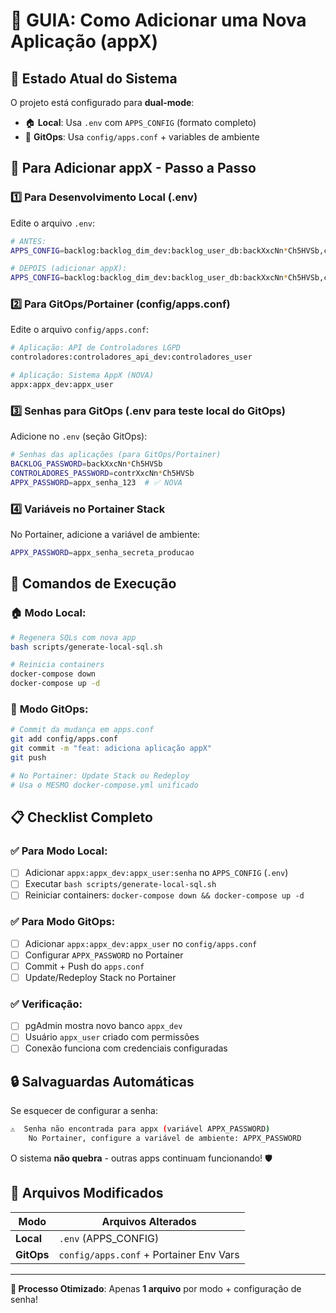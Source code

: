 # 📝 GUIA: Como Adicionar uma Nova Aplicação (appX)

## 🎯 **Estado Atual do Sistema**

O projeto está configurado para **dual-mode**:

- 🏠 **Local**: Usa `.env` com `APPS_CONFIG` (formato completo)
- 🚀 **GitOps**: Usa `config/apps.conf` + variables de ambiente

## 🔧 **Para Adicionar appX - Passo a Passo**

### 1️⃣ **Para Desenvolvimento Local** (.env)

Edite o arquivo `.env`:

```bash
# ANTES:
APPS_CONFIG=backlog:backlog_dim_dev:backlog_user_db:backXxcNn*Ch5HVSb,controladores:controladores_api_dev:controladores_user:contrXxcNn*Ch5HVSb

# DEPOIS (adicionar appX):
APPS_CONFIG=backlog:backlog_dim_dev:backlog_user_db:backXxcNn*Ch5HVSb,controladores:controladores_api_dev:controladores_user:contrXxcNn*Ch5HVSb,appx:appx_dev:appx_user:appx_senha_123
```

### 2️⃣ **Para GitOps/Portainer** (config/apps.conf)

Edite o arquivo `config/apps.conf`:

```bash
# Aplicação: API de Controladores LGPD
controladores:controladores_api_dev:controladores_user

# Aplicação: Sistema AppX (NOVA)
appx:appx_dev:appx_user
```

### 3️⃣ **Senhas para GitOps** (.env para teste local do GitOps)

Adicione no `.env` (seção GitOps):

```bash
# Senhas das aplicações (para GitOps/Portainer)
BACKLOG_PASSWORD=backXxcNn*Ch5HVSb
CONTROLADORES_PASSWORD=contrXxcNn*Ch5HVSb
APPX_PASSWORD=appx_senha_123  # ✅ NOVA
```

### 4️⃣ **Variáveis no Portainer Stack**

No Portainer, adicione a variável de ambiente:

```bash
APPX_PASSWORD=appx_senha_secreta_producao
```

## 🚀 **Comandos de Execução**

### 🏠 **Modo Local:**

```bash
# Regenera SQLs com nova app
bash scripts/generate-local-sql.sh

# Reinicia containers
docker-compose down
docker-compose up -d
```

### 🚀 **Modo GitOps:**

```bash
# Commit da mudança em apps.conf
git add config/apps.conf
git commit -m "feat: adiciona aplicação appX"
git push

# No Portainer: Update Stack ou Redeploy
# Usa o MESMO docker-compose.yml unificado
```

## 📋 **Checklist Completo**

### ✅ **Para Modo Local:**

- [ ] Adicionar `appx:appx_dev:appx_user:senha` no `APPS_CONFIG` (`.env`)
- [ ] Executar `bash scripts/generate-local-sql.sh`
- [ ] Reiniciar containers: `docker-compose down && docker-compose up -d`

### ✅ **Para Modo GitOps:**

- [ ] Adicionar `appx:appx_dev:appx_user` no `config/apps.conf`
- [ ] Configurar `APPX_PASSWORD` no Portainer
- [ ] Commit + Push do `apps.conf`
- [ ] Update/Redeploy Stack no Portainer

### ✅ **Verificação:**

- [ ] pgAdmin mostra novo banco `appx_dev`
- [ ] Usuário `appx_user` criado com permissões
- [ ] Conexão funciona com credenciais configuradas

## 🔒 **Salvaguardas Automáticas**

Se esquecer de configurar a senha:

```bash
⚠️  Senha não encontrada para appx (variável APPX_PASSWORD)
    No Portainer, configure a variável de ambiente: APPX_PASSWORD
```

O sistema **não quebra** - outras apps continuam funcionando! 🛡️

## 📁 **Arquivos Modificados**

| Modo       | Arquivos Alterados                      |
| ---------- | --------------------------------------- |
| **Local**  | `.env` (APPS_CONFIG)                    |
| **GitOps** | `config/apps.conf` + Portainer Env Vars |

---

**🎯 Processo Otimizado**: Apenas **1 arquivo** por modo + configuração de senha!
